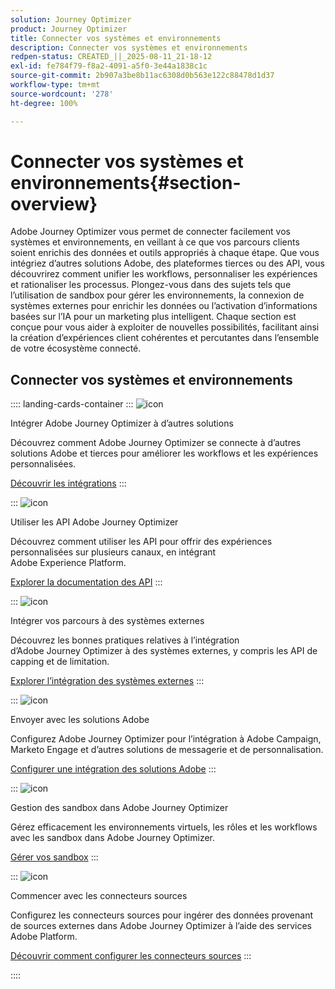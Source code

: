 ```yaml
---
solution: Journey Optimizer
product: Journey Optimizer
title: Connecter vos systèmes et environnements
description: Connecter vos systèmes et environnements
redpen-status: CREATED_||_2025-08-11_21-18-12
exl-id: fe784f79-f8a2-4091-a5f0-3e44a1838c1c
source-git-commit: 2b907a3be8b11ac6308d0b563e122c88478d1d37
workflow-type: tm+mt
source-wordcount: '278'
ht-degree: 100%

---
```


# Connecter vos systèmes et environnements{#section-overview}

Adobe Journey Optimizer vous permet de connecter facilement vos systèmes et environnements, en veillant à ce que vos parcours clients soient enrichis des données et outils appropriés à chaque étape. Que vous intégriez d’autres solutions Adobe, des plateformes tierces ou des API, vous découvrirez comment unifier les workflows, personnaliser les expériences et rationaliser les processus. Plongez-vous dans des sujets tels que l’utilisation de sandbox pour gérer les environnements, la connexion de systèmes externes pour enrichir les données ou l’activation d’informations basées sur l’IA pour un marketing plus intelligent. Chaque section est conçue pour vous aider à exploiter de nouvelles possibilités, facilitant ainsi la création d’expériences client cohérentes et percutantes dans l’ensemble de votre écosystème connecté.

## Connecter vos systèmes et environnements

:::: landing-cards-container
:::
![icon](https://cdn.experienceleague.adobe.com/icons/puzzle-piece.svg?lang=fr)

Intégrer Adobe Journey Optimizer à d’autres solutions

Découvrez comment Adobe Journey Optimizer se connecte à d’autres solutions Adobe et tierces pour améliorer les workflows et les expériences personnalisées.

[Découvrir les intégrations](../using/integrations/ajo-integrations.md)
:::

:::
![icon](https://cdn.experienceleague.adobe.com/icons/code-branch.svg?lang=fr)

Utiliser les API Adobe Journey Optimizer

Découvrez comment utiliser les API pour offrir des expériences personnalisées sur plusieurs canaux, en intégrant Adobe Experience Platform.

[Explorer la documentation des API](../using/configuration/ajo-apis.md)
:::

:::
![icon](https://cdn.experienceleague.adobe.com/icons/puzzle-piece.svg?lang=fr)

Intégrer vos parcours à des systèmes externes

Découvrez les bonnes pratiques relatives à l’intégration d’Adobe Journey Optimizer à des systèmes externes, y compris les API de capping et de limitation.

[Explorer l’intégration des systèmes externes](external-systems-landing-page.md)
:::

:::
![icon](https://cdn.experienceleague.adobe.com/icons/puzzle-piece.svg?lang=fr)

Envoyer avec les solutions Adobe

Configurez Adobe Journey Optimizer pour l’intégration à Adobe Campaign, Marketo Engage et d’autres solutions de messagerie et de personnalisation.

[Configurer une intégration des solutions Adobe](adobe-solutions-landing-page.md)
:::

:::
![icon](https://cdn.experienceleague.adobe.com/icons/gear.svg?lang=fr)

Gestion des sandbox dans Adobe Journey Optimizer

Gérez efficacement les environnements virtuels, les rôles et les workflows avec les sandbox dans Adobe Journey Optimizer.

[Gérer vos sandbox](sandbox-landing-page.md)
:::

:::
![icon](https://cdn.experienceleague.adobe.com/icons/circle-play.svg?lang=fr)

Commencer avec les connecteurs sources

Configurez les connecteurs sources pour ingérer des données provenant de sources externes dans Adobe Journey Optimizer à l’aide des services Adobe Platform.

[Découvrir comment configurer les connecteurs sources](../using/start/get-started-sources.md)
:::

::::
